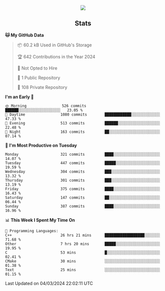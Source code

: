 <h1 align="center"><img src="https://readme-typing-svg.demolab.com?font=JetBrains+Mono&duration=3000&pause=1500&color=FE8019&center=true&multiline=true&repeat=false&random=false&width=600&height=60&lines=Welcome+to+my+page!;I'm+currently+learning+C%2C+Rust+and+C%2B%2B"></h1>

<h2 align="center">Stats</h2>

<!--START_SECTION:waka-->
**🐱 My GitHub Data** 

> 📦 60.2 kB Used in GitHub's Storage 
 > 
> 🏆 642 Contributions in the Year 2024
 > 
> 🚫 Not Opted to Hire
 > 
> 📜 1 Public Repository 
 > 
> 🔑 108 Private Repository 
 > 
**I'm an Early 🐤** 

```text
🌞 Morning                526 commits         ██████░░░░░░░░░░░░░░░░░░░   23.05 % 
🌆 Daytime                1080 commits        ████████████░░░░░░░░░░░░░   47.33 % 
🌃 Evening                513 commits         ██████░░░░░░░░░░░░░░░░░░░   22.48 % 
🌙 Night                  163 commits         ██░░░░░░░░░░░░░░░░░░░░░░░   07.14 % 
```
📅 **I'm Most Productive on Tuesday** 

```text
Monday                   321 commits         ████░░░░░░░░░░░░░░░░░░░░░   14.07 % 
Tuesday                  447 commits         █████░░░░░░░░░░░░░░░░░░░░   19.59 % 
Wednesday                304 commits         ███░░░░░░░░░░░░░░░░░░░░░░   13.32 % 
Thursday                 301 commits         ███░░░░░░░░░░░░░░░░░░░░░░   13.19 % 
Friday                   375 commits         ████░░░░░░░░░░░░░░░░░░░░░   16.43 % 
Saturday                 147 commits         ██░░░░░░░░░░░░░░░░░░░░░░░   06.44 % 
Sunday                   387 commits         ████░░░░░░░░░░░░░░░░░░░░░   16.96 % 
```


📊 **This Week I Spent My Time On** 

```text
💬 Programming Languages: 
C++                      26 hrs 21 mins      ██████████████████░░░░░░░   71.68 % 
Other                    7 hrs 20 mins       █████░░░░░░░░░░░░░░░░░░░░   19.95 % 
C                        53 mins             █░░░░░░░░░░░░░░░░░░░░░░░░   02.41 % 
CMake                    30 mins             ░░░░░░░░░░░░░░░░░░░░░░░░░   01.38 % 
Text                     25 mins             ░░░░░░░░░░░░░░░░░░░░░░░░░   01.15 % 
```


 Last Updated on 04/03/2024 22:02:11 UTC
<!--END_SECTION:waka-->
